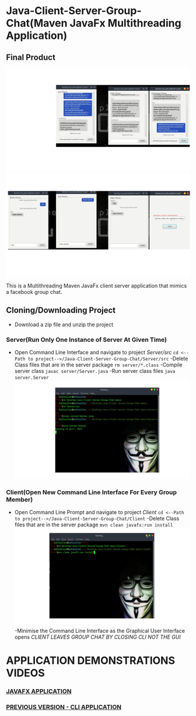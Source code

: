 # Java-Client-Server-Group-Chat(Maven JavaFx Multithreading Application)

## Final Product
![Image Show Group Member That Left](./left.png)
![Image Show Erro In Username Input](./errorUser.png)

This is a Multithreading Maven JavaFx client server application that mimics a facebook group chat. 

## Cloning/Downloading Project
- Download a zip file and unzip the project
### Server(Run Only One Instance of Server At Given Time)
- Open Command Line Interface and navigate to project _Server/src_
  `cd <--Path to project-->/Java-Client-Server-Group-Chat/Server/src`
-Delete Class files that are in the server package
  `rm server/*.class`
-Compile server class
  `javac server/Server.java`
-Run server class files
  `java server.Server`
![Image Showing Commands for Server](./server.png)
### Client(Open New Command Line Interface For Every Group Member)
- Open Command Line Prompt and navigate to project _Client_
  `cd <--Path to project-->/Java-Client-Server-Group-Chat/Client`
-Delete Class files that are in the server package
  `mvn clean javafx:run install`
![Image Showing Commands for Client](./client.png)
-Minimise the Command Line Interface as the Graphical User Interface opens
*CLIENT LEAVES GROUP CHAT BY CLOSING CLI NOT THE GUI*

# APPLICATION DEMONSTRATIONS VIDEOS
### [JAVAFX APPLICATION](https://youtu.be/LvdoniAMvtU?si=VpWv37wDliS669wd)
### [PREVIOUS VERSION - CLI APPLICATION](https://youtu.be/LvdoniAMvtU?si=VpWv37wDliS669wd)
